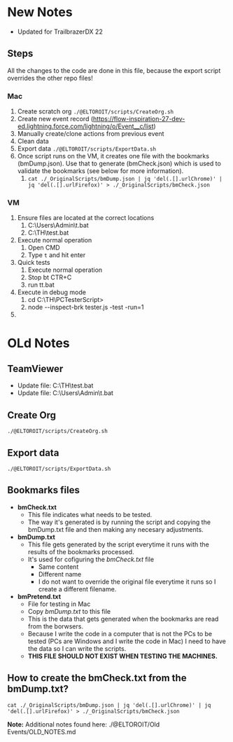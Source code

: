 # New Notes

-   Updated for TrailbrazerDX 22

## Steps

All the changes to the code are done in this file, because the export script overrides the other repo files!

### Mac

1. Create scratch org `./@ELTOROIT/scripts/CreateOrg.sh`
2. Create new event record (https://flow-inspiration-27-dev-ed.lightning.force.com/lightning/o/Event__c/list)
3. Manually create/clone actions from previous event
4. Clean data
5. Export data `./@ELTOROIT/scripts/ExportData.sh`
6. Once script runs on the VM, it creates one file with the bookmarks (bmDump.json). Use that to generate (bmCheck.json) which is used to validate the bookmarks (see below for more information).
    1. `cat ./_OriginalScripts/bmDump.json | jq 'del(.[].urlChrome)' | jq 'del(.[].urlFirefox)' > ./_OriginalScripts/bmCheck.json`

### VM

1. Ensure files are located at the correct locations
    1. C:\Users\Admin\t.bat
    2. C:\TH\test.bat
2. Execute normal operation
    1. Open CMD
    2. Type `t` and hit enter
3. Quick tests
    1. Execute normal operation
    2. Stop bt CTR+C
    3. run tt.bat
4. Execute in debug mode
    1. cd C:\TH\PCTesterScript>
    2. node --inspect-brk tester.js -test -run=1
5.

# OLd Notes

## TeamViewer

-   Update file: C:\TH\test.bat
-   Update file: C:\Users\Admin\t.bat

## Create Org

```
./@ELTOROIT/scripts/CreateOrg.sh
```

## Export data

```
./@ELTOROIT/scripts/ExportData.sh
```

## Bookmarks files

-   **bmCheck.txt**
    -   This file indicates what needs to be tested.
    -   The way it's generated is by running the script and copying the bmDump.txt file and then making any necesary adjustments.
-   **bmDump.txt**
    -   This file gets generated by the script everytime it runs with the results of the bookmarks processed.
    -   It's used for cofiguring the _bmCheck.txt_ file
        -   Same content
        -   Different name
        -   I do not want to override the original file everytime it runs so I create a different filename.
-   **bmPretend.txt**
    -   File for testing in Mac
    -   Copy _bmDump.txt_ to this file
    -   This is the data that gets generated when the bookmarks are read from the borwsers.
    -   Because I write the code in a computer that is not the PCs to be tested (PCs are Windows and I write the code in Mac) I need to have the data so I can write the scripts.
    -   **THIS FILE SHOULD NOT EXIST WHEN TESTING THE MACHINES.**

## How to create the bmCheck.txt from the bmDump.txt?

```
cat ./_OriginalScripts/bmDump.json | jq 'del(.[].urlChrome)' | jq 'del(.[].urlFirefox)' > ./_OriginalScripts/bmCheck.json
```

**Note:** Additional notes found here: ./@ELTOROIT/Old Events/OLD_NOTES.md
